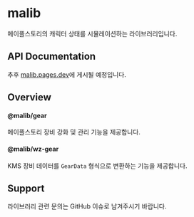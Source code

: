 # malib

메이플스토리의 캐릭터 상태를 시뮬레이션하는 라이브러리입니다.

## API Documentation

추후 [malib.pages.dev](https://malib.pages.dev/)에 게시될 예정입니다.

## Overview

#### @malib/gear

메이플스토리 장비 강화 및 관리 기능을 제공합니다.

#### @malib/wz-gear

KMS 장비 데이터를 `GearData` 형식으로 변환하는 기능을 제공합니다.

## Support

라이브러리 관련 문의는 GitHub 이슈로 남겨주시기 바랍니다.
